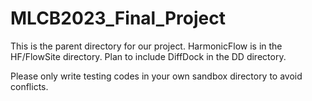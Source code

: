 # MLCB2023_Final_Project

This is the parent directory for our project. HarmonicFlow is in the HF/FlowSite directory. Plan to include DiffDock in the DD directory. 

Please only write testing codes in your own sandbox directory to avoid conflicts. 